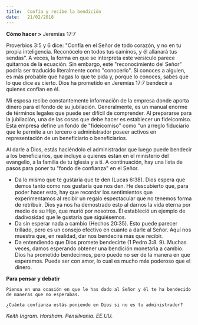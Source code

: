 ```yaml
---
title:  Confía y recibe la bendición
date:   21/02/2018
---
```


**Cómo hacer >** Jeremías 17:7

Proverbios 3:5 y 6 dice: "Confía en el Señor de todo corazón, y no en tu propia inteligencia. Reconócelo en todos tus caminos, y él allanará tus sendas”. A veces, la forma en que se interpreta este versículo parece quitarnos de la ecuación. Sin embargo, este "reconocimiento del Señor" podría ser traducido literalmente como "conocerlo". Si conoces a alguien, es más probable que hagas lo que te pida y, porque lo conoces, sabes que lo que dice es cierto. Dios ha prometido en Jeremías 17:7 bendecir a quienes confían en él. 

Mi esposa recibe constantemente información de la empresa donde aporta dinero para el fondo de su jubilación. Generalmente, es un manual enorme de términos legales que puede ser difícil de comprender. Al prepararse para la jubilación, una de las cosas que debe hacer es establecer un fideicomiso. Esta empresa define un fondo de "fideicomiso" como "un arreglo fiduciario que le permite a un tercero o administrador poseer activos en representación de un beneficiario o beneficiarios. 

Al darle a Dios, estás haciéndolo el administrador que luego puede bendecir a los beneficiarios, que incluye a quienes están en el ministerio del evangelio, a la familia de tu iglesia y a ti. A continuación, hay una lista de pasos para poner tu "fondo de confianza" en el Señor. 

- Da lo mismo que te gustaría que te den (Lucas 6:38). Dios espera que demos tanto como nos gustaría que nos den. He descubierto que, para poder hacer esto, hay que recordar los sentimientos que experimentamos al recibir un regalo espectacular que no tenemos forma de retribuir. Dios ya nos ha demostrado esto al darnos la vida eterna por medio de su Hijo, que murió por nosotros. Él estableció un ejemplo de dadivosidad que le gustaría que siguiésemos. 
- Da sin esperar nada a cambio (Hechos 20:35). Esto puede parecer trillado, pero es un consejo efectivo en cuanto a darle al Señor. Aquí nos muestra que, en realidad, dar nos bendecirá más que recibir. 
- Da entendiendo que Dios promete bendecirte (1 Pedro 3:8. 9). Muchas veces, damos esperando obtener una bendición monetaria a cambio. Dios ha prometido bendecirnos, pero puede no ser de la manera en que esperamos. Puede ser con amor, lo cual es mucho más poderoso que el dinero. 

**Para pensar y debatir**

`Piensa en una ocasión en que le has dado al Señor y él te ha bendecido de maneras que no esperabas.`

`¿Cuánta confianza estás poniendo en Dios si no es tu administrador?`

_Keith Ingram. Horsham. Pensilvania. EE.UU._